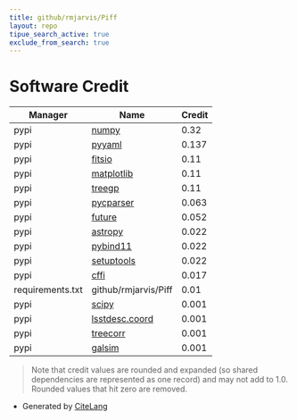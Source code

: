 ```yaml
---
title: github/rmjarvis/Piff
layout: repo
tipue_search_active: true
exclude_from_search: true
---
```

# Software Credit

|Manager|Name|Credit|
|-------|----|------|
|pypi|[numpy](https://www.numpy.org)|0.32|
|pypi|[pyyaml](https://pyyaml.org/)|0.137|
|pypi|[fitsio](https://github.com/esheldon/fitsio)|0.11|
|pypi|[matplotlib](https://matplotlib.org)|0.11|
|pypi|[treegp](https://github.com/PFLeget/treegp)|0.11|
|pypi|[pycparser](https://pypi.org/project/pycparser)|0.063|
|pypi|[future](https://python-future.org)|0.052|
|pypi|[astropy](http://astropy.org)|0.022|
|pypi|[pybind11](https://pypi.org/project/pybind11)|0.022|
|pypi|[setuptools](https://pypi.org/project/setuptools)|0.022|
|pypi|[cffi](http://cffi.readthedocs.org)|0.017|
|requirements.txt|github/rmjarvis/Piff|0.01|
|pypi|[scipy](https://www.scipy.org)|0.001|
|pypi|[lsstdesc.coord](https://github.com/LSSTDESC/Coord)|0.001|
|pypi|[treecorr](https://github.com/rmjarvis/TreeCorr)|0.001|
|pypi|[galsim](https://github.com/rmjarvis/GalSim)|0.001|


> Note that credit values are rounded and expanded (so shared dependencies are represented as one record) and may not add to 1.0. Rounded values that hit zero are removed.


- Generated by [CiteLang](https://github.com/vsoch/citelang)
